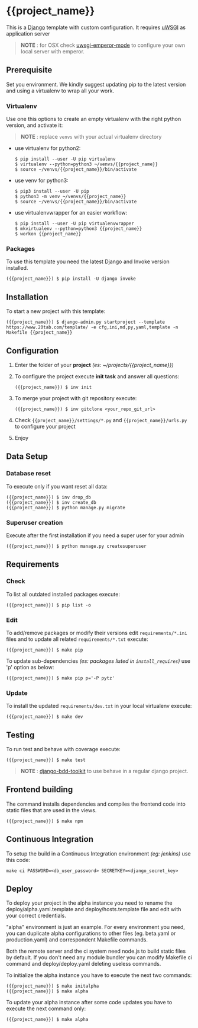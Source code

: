 {{project_name}}
================

This is a [Django](https://docs.djangoproject.com/en/{{docs_version}}/) template with custom configuration. It requires [uWSGI](https://uwsgi-docs.readthedocs.io/en/latest/) as application server 
> **NOTE** : for OSX check [uwsgi-emperor-mode](https://github.com/20tab/uwsgi-emperor-mode) to configure your own local server with emperor.

## Prerequisite

Set you environment. We kindly suggest updating pip to the latest version and using a virtualenv  to wrap all your work.

### Virtualenv

Use one this options to create an empty virtualenv with the right python version, and activate it:

> **NOTE** : replace `venvs` with your actual virtualenv directory

* use virtualenv for python2:
  ```shell
  $ pip install --user -U pip virtualenv
  $ virtualenv --python=python3 ~/venvs/{{project_name}}
  $ source ~/venvs/{{project_name}}/bin/activate
  ```

* use venv for python3:
  ```shell
  $ pip3 install --user -U pip
  $ python3 -m venv ~/venvs/{{project_name}}
  $ source ~/venvs/{{project_name}}/bin/activate
  ```

* use virtualenvwrapper for an easier workflow:
  ```shell
  $ pip install --user -U pip virtualenvwrapper
  $ mkvirtualenv --python=python3 {{project_name}}
  $ workon {{project_name}}
  ```

### Packages

To use this template you need the latest Django and Invoke version installed.

```shell
({{project_name}}) $ pip install -U django invoke
```

## Installation

To start a new project with this template:

```shell
({{project_name}}) $ django-admin.py startproject --template https://www.20tab.com/template/ -e cfg,ini,md,py,yaml,template -n Makefile {{project_name}}
```

## Configuration

1. Enter the folder of your **project** *(es: ~/projects/{{project_name}})*

2. To configure the project execute **init task** and answer all questions:

    ```shell
    ({{project_name}}) $ inv init
    ```

3. To merge your project with git repository execute:

   ```shell
   ({{project_name}}) $ inv gitclone <your_repo_git_url>
   ```

4. Check `{{project_name}}/settings/*.py` and `{{project_name}}/urls.py` to configure your project

5. Enjoy

## Data Setup

### Database reset

To execute only if you want reset all data:

```shell
({{project_name}}) $ inv drop_db
({{project_name}}) $ inv create_db
({{project_name}}) $ python manage.py migrate
```

### Superuser creation

Execute after the first installation if you need a super user for your admin

```shell
({{project_name}}) $ python manage.py createsuperuser
```

## Requirements

### Check 

To list all outdated installed packages execute:

```shell
({{project_name}}) $ pip list -o
```

### Edit

To add/remove packages or modify their versions edit `requirements/*.ini` files and to update all related `requirements/*.txt` execute:

```shell
({{project_name}}) $ make pip
```

To update sub-dependencies *(es: packages listed in `install_requires`)* use 'p' option as below:

```shell
({{project_name}}) $ make pip p='-P pytz'
```

### Update

To install the updated `requirements/dev.txt` in your local virtualenv execute:

```shell
({{project_name}}) $ make dev
```

## Testing

To run test and behave with coverage execute:

```shell
({{project_name}}) $ make test
```

> **NOTE** : [django-bdd-toolkit](https://github.com/20tab/django-bdd-toolkit) to use behave in a regular django project.

## Frontend building

The command installs dependencies and compiles the frontend code into static files that are used in the views.

```shell
({{project_name}}) $ make npm
```

## Continuous Integration

To setup the build in a Continuous Integration environment *(eg: jenkins)* use this code:

```shell
make ci PASSWORD=<db_user_password> SECRETKEY=<django_secret_key>
```

## Deploy

To deploy your project in the alpha instance you need to rename the deploy/alpha.yaml.template and deploy/hosts.template file 
and edit with your correct credentials.

"alpha" environment is just an example. For every environment you need, you can duplicate alpha configurations to other 
files (eg. beta.yaml or production.yaml) and correspondent Makefile commands. 

Both the remote server and the ci system need node.js to build static files by default. If you don't need any module bundler
you can modify Makefile ci command and deploy/deploy.yaml deleting useless commands.

To initialize the alpha instance you have to execute the next two commands:

```shell
({{project_name}}) $ make initalpha
({{project_name}}) $ make alpha
```

To update your alpha instance after some code updates you have to execute the next command only:

```shell
({{project_name}}) $ make alpha
```
